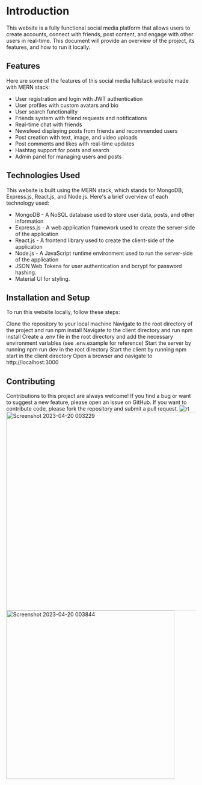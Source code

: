 # Introduction
This website is a fully functional social media platform that allows users to create accounts, connect with friends, post content, and engage with other users in real-time. This document will provide an overview of the project, its features, and how to run it locally.

## Features
Here are some of the features of this social media fullstack website made with MERN stack:

- User registration and login with JWT authentication
- User profiles with custom avatars and bio
- User search functionality
- Friends system with friend requests and notifications
- Real-time chat with friends
- Newsfeed displaying posts from friends and recommended users
- Post creation with text, image, and video uploads
- Post comments and likes with real-time updates
- Hashtag support for posts and search
- Admin panel for managing users and posts
## Technologies Used
This website is built using the MERN stack, which stands for MongoDB, Express.js, React.js, and Node.js. Here's a brief overview of each technology used:

- MongoDB - A NoSQL database used to store user data, posts, and other information
- Express.js - A web application framework used to create the server-side of the application
- React.js - A frontend library used to create the client-side of the application
- Node.js - A JavaScript runtime environment used to run the server-side of the application
- JSON Web Tokens for user authentication and bcrypt for password hashing.
- Material UI for styling.

## Installation and Setup
To run this website locally, follow these steps:

Clone the repository to your local machine
Navigate to the root directory of the project and run npm install
Navigate to the client directory and run npm install
Create a .env file in the root directory and add the necessary environment variables (see .env.example for reference)
Start the server by running npm run dev in the root directory
Start the client by running npm start in the client directory
Open a browser and navigate to http://localhost:3000
## Contributing
Contributions to this project are always welcome! If you find a bug or want to suggest a new feature, please open an issue on GitHub. If you want to contribute code, please fork the repository and submit a pull request.
![rt](https://user-images.githubusercontent.com/121853010/233181351-7c15200a-e6d6-48c4-958c-6177a9373268.jpg)
<img width="526" alt="Screenshot 2023-04-20 003229" src="https://user-images.githubusercontent.com/121853010/233181383-dba089b4-2a2b-4479-8c48-9278f06076cc.png">
<img width="447" alt="Screenshot 2023-04-20 003844" src="https://user-images.githubusercontent.com/121853010/233181407-3ac25ceb-bdbd-41f2-af1b-0ecc5948faf2.png">
